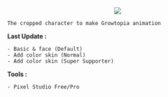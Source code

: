 
<div align="center">
    <img src="20230420_132157.png">
</div>

```
The cropped character to make Growtopia animation
```
<strong>
Last Update :
</strong>

```
- Basic & face (Default)
- Add color skin (Normal)
- Add color skin (Super Supporter)
```

<strong>Tools :</strong>

```
- Pixel Studio Free/Pro
```
